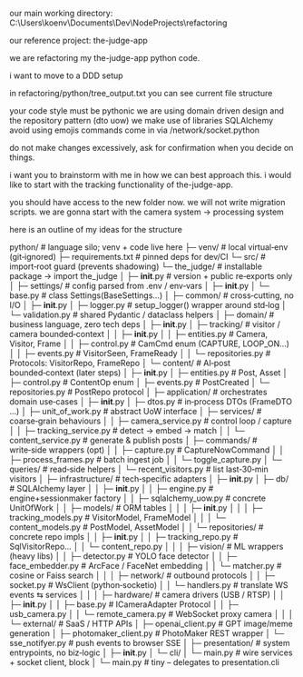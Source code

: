 our main working directory: C:\Users\koenv\Documents\Dev\NodeProjects\refactoring

our reference project: the-judge-app

we are refactoring my the-judge-app python code.

i want to move to a DDD setup

in refactoring/python/tree_output.txt you can see current file structure

your code style must be pythonic
we are using domain driven design and the repository pattern (dto uow)
we make use of libraries SQLAlchemy 
avoid using emojis
commands come in via /network/socket.python

do not make changes excessively, ask for confirmation when you decide on things.

i want you to brainstorm with me in how we can best approach this. i would like to start with the tracking functionality of the-judge-app.


you should have access to the new folder now. we will not write migration scripts. we are gonna start with the camera system -> processing system

here is an outline of my ideas for the structure

python/                        # language silo; venv + code live here
├─ venv/                       # local virtual‑env (git‑ignored)
├─ requirements.txt            # pinned deps for dev/CI
└─ src/                        # import‑root guard (prevents shadowing)
   └─ the_judge/               # installable package  →  import the_judge
      │
      ├─ __init__.py           # version + public re‑exports only
      │
      ├─ settings/             # config parsed from .env / env‑vars
      │   ├─ __init__.py
      │   └─ base.py           # class Settings(BaseSettings…)
      │
      ├─ common/               # cross‑cutting, no I/O
      │   ├─ __init__.py
      │   ├─ logger.py         # setup_logger() wrapper around std‑log
      │   └─ validation.py     # shared Pydantic / dataclass helpers
      │
      ├─ domain/               # business language, zero tech deps
      │   ├─ __init__.py
      │   ├─ tracking/         # visitor / camera bounded‑context
      │   │   ├─ __init__.py
      │   │   ├─ entities.py        # Camera, Visitor, Frame
      │   │   ├─ control.py         # CamCmd enum (CAPTURE, LOOP_ON…)
      │   │   ├─ events.py          # VisitorSeen, FrameReady
      │   │   └─ repositories.py    # Protocols: VisitorRepo, FrameRepo
      │   └─ content/          # AI‑post bounded‑context (later steps)
      │       ├─ __init__.py
      │       ├─ entities.py        # Post, Asset
      │       ├─ control.py         # ContentOp enum
      │       ├─ events.py          # PostCreated
      │       └─ repositories.py    # PostRepo protocol
      │
      ├─ application/          # orchestrates domain use‑cases
      │   ├─ __init__.py
      │   ├─ dtos.py                # in‑process DTOs (FrameDTO …)
      │   ├─ unit_of_work.py        # abstract UoW interface
      │   ├─ services/              # coarse‑grain behaviours
      │   │   ├─ camera_service.py      # control loop / capture
      │   │   ├─ tracking_service.py    # detect → embed → match
      │   │   └─ content_service.py     # generate & publish posts
      │   ├─ commands/             # write‑side wrappers (opt)
      │   │   ├─ capture.py             # CaptureNowCommand
      │   │   ├─ process_frames.py      # batch ingest job
      │   │   └─ toggle_capture.py
      │   └─ queries/              # read‑side helpers
      │       └─ recent_visitors.py     # list last‑30‑min visitors
      │
      ├─ infrastructure/         # tech‐specific adapters
      │   ├─ __init__.py
      │   ├─ db/                      # SQLAlchemy layer
      │   │   ├─ __init__.py
      │   │   ├─ engine.py                # engine+sessionmaker factory
      │   │   ├─ sqlalchemy_uow.py        # concrete UnitOfWork
      │   │   ├─ models/                  # ORM tables
      │   │   │   ├─ __init__.py
      │   │   │   ├─ tracking_models.py       # VisitorModel, FrameModel
      │   │   │   └─ content_models.py        # PostModel, AssetModel
      │   │   └─ repositories/            # concrete repo impls
      │   │       ├─ __init__.py
      │   │       ├─ tracking_repo.py         # SqlVisitorRepo…
      │   │       └─ content_repo.py
      │   │
      │   ├─ vision/                  # ML wrappers (heavy libs)
      │   │   ├─ detector.py              # YOLO face detector
      │   │   ├─ face_embedder.py         # ArcFace / FaceNet embedding
      │   │   └─ matcher.py               # cosine or Faiss search
      │   │
      │   ├─ network/                 # outbound protocols
      │   │   ├─ socket.py                # WsClient (python‑socketio)
      │   │   └─ handlers.py              # translate WS events ⇆ services
      │   │
      │   ├─ hardware/                # camera drivers (USB / RTSP)
      │   │   ├─ __init__.py
      │   │   ├─ base.py                  # ICameraAdapter Protocol
      │   │   ├─ usb_camera.py
      │   │   └─ remote_camera.py         # WebSocket proxy camera
      │   │
      │   └─ external/                # SaaS / HTTP APIs
      │       ├─ openai_client.py         # GPT image/meme generation
      │       ├─ photomaker_client.py     # PhotoMaker REST wrapper
      │       └─ sse_notifyer.py          # push events to browser SSE
      │
      ├─ presentation/             # system entrypoints, no biz‑logic
      │   ├─ __init__.py
      │   └─ cli/
      │       └─ main.py               # wire services + socket client, block
      │
      └─ main.py                  # tiny – delegates to presentation.cli

